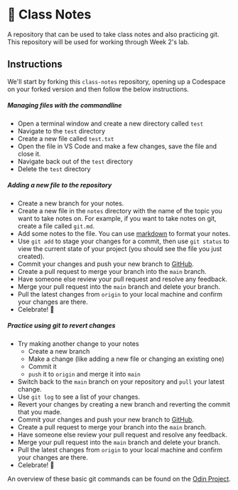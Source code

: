 # 📝 Class Notes

A repository that can be used to take class notes and also practicing git. This repository will be used for working through Week 2's lab.

## Instructions

We'll start by forking this `class-notes` repository, opening up a Codespace on your forked version and then follow the below instructions.

##### Managing files with the commandline
* Open a terminal window and create a new directory called `test`
* Navigate to the `test` directory
* Create a new file called `test.txt`
* Open the file in VS Code and make a few changes, save the file and close it.
* Navigate back out of the `test` directory
* Delete the `test` directory

##### Adding a new file to the repository
* Create a new branch for your notes.
* Create a new file in the `notes` directory with the name of the topic you want to take notes on. For example, if you want to take notes on git, create a file called `git.md`.
* Add some notes to the file. You can use [markdown](https://www.markdownguide.org/) to format your notes.
* Use `git add` to stage your changes for a commit, then use `git status` to view the current state of your project (you should see the file you just created).
* Commit your changes and push your new branch to [GitHub](https://github.com).
* Create a pull request to merge your branch into the `main` branch.
* Have someone else review your pull request and resolve any feedback.
* Merge your pull request into the `main` branch and delete your branch.
* Pull the latest changes from `origin` to your local machine and confirm your changes are there.
* Celebrate! 🎉

##### Practice using git to revert changes
* Try making another change to your notes
  * Create a new branch
  * Make a change (like adding a new file or changing an existing one)
  * Commit it
  * `push` it to `origin` and merge it into `main`
* Switch back to the `main` branch on your repository and `pull` your latest change.
* Use `git log` to see a list of your changes.
* Revert your changes by creating a new branch and reverting the commit that you made.
* Commit your changes and push your new branch to [GitHub](https://github.com).
* Create a pull request to merge your branch into the `main` branch.
* Have someone else review your pull request and resolve any feedback.
* Merge your pull request into the `main` branch and delete your branch.
* Pull the latest changes from `origin` to your local machine and confirm your changes are there.
* Celebrate! 🎉

An overview of these basic git commands can be found on the [Odin Project](https://www.theodinproject.com/lessons/foundations-git-basics).
